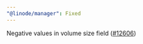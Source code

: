 ```yaml
---
"@linode/manager": Fixed
---
```


Negative values in volume size field ([#12606](https://github.com/linode/manager/pull/12606))
